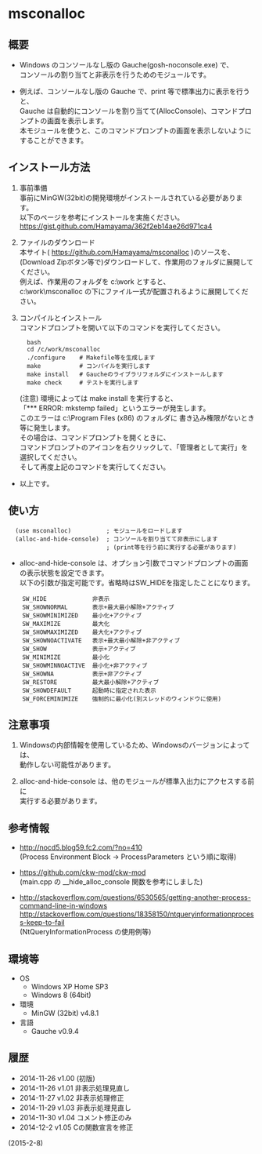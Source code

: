 # msconalloc

## 概要
- Windows のコンソールなし版の Gauche(gosh-noconsole.exe) で、  
  コンソールの割り当てと非表示を行うためのモジュールです。

- 例えば、コンソールなし版の Gauche で、print 等で標準出力に表示を行うと、  
  Gauche は自動的にコンソールを割り当てて(AllocConsole)、コマンドプロンプトの画面を表示します。  
  本モジュールを使うと、このコマンドプロンプトの画面を表示しないようにすることができます。


## インストール方法
1. 事前準備  
   事前にMinGW(32bit)の開発環境がインストールされている必要があります。  
   以下のページを参考にインストールを実施ください。  
   https://gist.github.com/Hamayama/362f2eb14ae26d971ca4

2. ファイルのダウンロード  
   本サイト( https://github.com/Hamayama/msconalloc )のソースを、  
   (Download Zipボタン等で)ダウンロードして、作業用のフォルダに展開してください。  
   例えば、作業用のフォルダを c:\work とすると、  
   c:\work\msconalloc の下にファイル一式が配置されるように展開してください。

3. コンパイルとインストール  
   コマンドプロンプトを開いて以下のコマンドを実行してください。
   ```
     bash
     cd /c/work/msconalloc
     ./configure    # Makefile等を生成します
     make           # コンパイルを実行します
     make install   # Gaucheのライブラリフォルダにインストールします
     make check     # テストを実行します
   ```
   (注意) 環境によっては make install を実行すると、  
   「*** ERROR: mkstemp failed」というエラーが発生します。  
   このエラーは c:\Program Files (x86) のフォルダに 書き込み権限がないとき等に発生します。  
   その場合は、コマンドプロンプトを開くときに、  
   コマンドプロンプトのアイコンを右クリックして、「管理者として実行」を選択してください。  
   そして再度上記のコマンドを実行してください。

- 以上です。


## 使い方
```
  (use msconalloc)          ; モジュールをロードします
  (alloc-and-hide-console)  ; コンソールを割り当てて非表示にします
                            ; (print等を行う前に実行する必要があります)
```

- alloc-and-hide-console は、オプション引数でコマンドプロンプトの画面の表示状態を設定できます。  
  以下の引数が指定可能です。省略時はSW_HIDEを指定したことになります。
```
    SW_HIDE             非表示
    SW_SHOWNORMAL       表示+最大最小解除+アクティブ
    SW_SHOWMINIMIZED    最小化+アクティブ
    SW_MAXIMIZE         最大化
    SW_SHOWMAXIMIZED    最大化+アクティブ
    SW_SHOWNOACTIVATE   表示+最大最小解除+非アクティブ
    SW_SHOW             表示+アクティブ
    SW_MINIMIZE         最小化
    SW_SHOWMINNOACTIVE  最小化+非アクティブ
    SW_SHOWNA           表示+非アクティブ
    SW_RESTORE          最大最小解除+アクティブ
    SW_SHOWDEFAULT      起動時に指定された表示
    SW_FORCEMINIMIZE    強制的に最小化(別スレッドのウィンドウに使用)
```


## 注意事項
1. Windowsの内部情報を使用しているため、Windowsのバージョンによっては、  
   動作しない可能性があります。

2. alloc-and-hide-console は、他のモジュールが標準入出力にアクセスする前に  
   実行する必要があります。


## 参考情報
- http://nocd5.blog59.fc2.com/?no=410  
  (Process Environment Block -> ProcessParameters という順に取得)

- https://github.com/ckw-mod/ckw-mod  
  (main.cpp の __hide_alloc_console 関数を参考にしました)

- http://stackoverflow.com/questions/6530565/getting-another-process-command-line-in-windows  
  http://stackoverflow.com/questions/18358150/ntqueryinformationprocess-keep-to-fail  
  (NtQueryInformationProcess の使用例等)


## 環境等
- OS
  - Windows XP Home SP3
  - Windows 8 (64bit)
- 環境
  - MinGW (32bit) v4.8.1
- 言語
  - Gauche v0.9.4

## 履歴
- 2014-11-26 v1.00 (初版)
- 2014-11-26 v1.01 非表示処理見直し
- 2014-11-27 v1.02 非表示処理修正
- 2014-11-29 v1.03 非表示処理見直し
- 2014-11-30 v1.04 コメント修正のみ
- 2014-12-2  v1.05 Cの関数宣言を修正


(2015-2-8)
